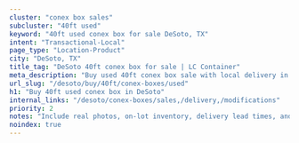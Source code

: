 ```yaml
---
cluster: "conex box sales"
subcluster: "40ft used"
keyword: "40ft used conex box for sale DeSoto, TX"
intent: "Transactional-Local"
page_type: "Location-Product"
city: "DeSoto, TX"
title_tag: "DeSoto 40ft conex box for sale | LC Container"
meta_description: "Buy used 40ft conex box sale with local delivery in DeSoto, TX. LC Container — local Since 2003. Request a fast quote today."
url_slug: "/desoto/buy/40ft/conex-boxes/used"
h1: "Buy 40ft used conex box in DeSoto"
internal_links: "/desoto/conex-boxes/sales,/delivery,/modifications"
priority: 2
notes: "Include real photos, on-lot inventory, delivery lead times, and financing info."
noindex: true
---
```


<!-- TODO: Add unique city/inventory copy, images, and internal links here. -->
